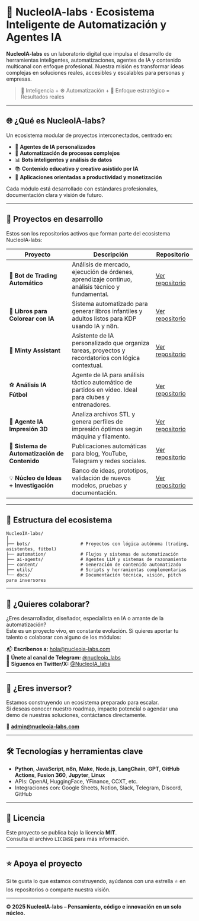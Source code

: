 # 🚀 NucleoIA-labs · Ecosistema Inteligente de Automatización y Agentes IA

**NucleoIA-labs** es un laboratorio digital que impulsa el desarrollo de herramientas inteligentes, automatizaciones, agentes de IA y contenido multicanal con enfoque profesional. Nuestra misión es transformar ideas complejas en soluciones reales, accesibles y escalables para personas y empresas.

> 🧠 Inteligencia + ⚙️ Automatización + 🎯 Enfoque estratégico = Resultados reales

---

## 🌐 ¿Qué es NucleoIA-labs?

Un ecosistema modular de proyectos interconectados, centrado en:

- 🤖 **Agentes de IA personalizados**
- 🔁 **Automatización de procesos complejos**
- 📊 **Bots inteligentes y análisis de datos**
- 📚 **Contenido educativo y creativo asistido por IA**
- 💼 **Aplicaciones orientadas a productividad y monetización**

Cada módulo está desarrollado con estándares profesionales, documentación clara y visión de futuro.

---

## 🧩 Proyectos en desarrollo

Estos son los repositorios activos que forman parte del ecosistema NucleoIA-labs:

| Proyecto | Descripción | Repositorio |
|---------|-------------|-------------|
| 🔄 **Bot de Trading Automático** | Análisis de mercado, ejecución de órdenes, aprendizaje continuo, análisis técnico y fundamental. | [Ver repositorio](https://github.com/NucleoIA-labs/bot-trading) |
| 🎨 **Libros para Colorear con IA** | Sistema automatizado para generar libros infantiles y adultos listos para KDP usando IA y n8n. | [Ver repositorio](https://github.com/NucleoIA-labs/coloring-books-automation) |
| 🧠 **Minty Assistant** | Asistente de IA personalizado que organiza tareas, proyectos y recordatorios con lógica contextual. | [Ver repositorio](https://github.com/NucleoIA-labs/minty-assistant) |
| ⚽ **Análisis IA Fútbol** | Agente de IA para análisis táctico automático de partidos en vídeo. Ideal para clubes y entrenadores. | [Ver repositorio](https://github.com/NucleoIA-labs/football-ai-analysis) |
| 🧱 **Agente IA Impresión 3D** | Analiza archivos STL y genera perfiles de impresión óptimos según máquina y filamento. | [Ver repositorio](https://github.com/NucleoIA-labs/3dprint-ai-agent) |
| 📲 **Sistema de Automatización de Contenido** | Publicaciones automáticas para blog, YouTube, Telegram y redes sociales. | [Ver repositorio](https://github.com/NucleoIA-labs/content-automation-system) |
| 💡 **Núcleo de Ideas + Investigación** | Banco de ideas, prototipos, validación de nuevos modelos, pruebas y documentación. | [Ver repositorio](https://github.com/NucleoIA-labs/ideation-research-core) |

---

## 🧱 Estructura del ecosistema

```
NucleoIA-labs/
│
├── bots/                   # Proyectos con lógica autónoma (trading, asistentes, fútbol)
├── automation/             # Flujos y sistemas de automatización
├── ai-agents/              # Agentes LLM y sistemas de razonamiento
├── content/                # Generación de contenido automatizado
├── utils/                  # Scripts y herramientas complementarias
└── docs/                   # Documentación técnica, visión, pitch para inversores
```

---

## 📣 ¿Quieres colaborar?

¿Eres desarrollador, diseñador, especialista en IA o amante de la automatización?  
Este es un proyecto vivo, en constante evolución. Si quieres aportar tu talento o colaborar con alguno de los módulos:

📬 **Escríbenos a:** [hola@nucleoia-labs.com](mailto:hola@nucleoia-labs.com)  
🤝 **Únete al canal de Telegram:** [@nucleoia_labs](https://t.me/nucleoia_labs)  
💬 **Síguenos en Twitter/X:** [@NucleoIA_labs](https://twitter.com/NucleoIA_labs)

---

## 💼 ¿Eres inversor?

Estamos construyendo un ecosistema preparado para escalar.  
Si deseas conocer nuestro roadmap, impacto potencial o agendar una demo de nuestras soluciones, contáctanos directamente.

📧 **admin@nucleoia-labs.com**

---

## 🛠️ Tecnologías y herramientas clave

- **Python**, **JavaScript**, **n8n**, **Make**, **Node.js**, **LangChain**, **GPT**, **GitHub Actions**, **Fusion 360**, **Jupyter**, **Linux**
- APIs: OpenAI, HuggingFace, YFinance, CCXT, etc.
- Integraciones con: Google Sheets, Notion, Slack, Telegram, Discord, GitHub

---

## 📑 Licencia

Este proyecto se publica bajo la licencia **MIT**.  
Consulta el archivo `LICENSE` para más información.

---

## ⭐ Apoya el proyecto

Si te gusta lo que estamos construyendo, ayúdanos con una estrella ⭐ en los repositorios o comparte nuestra visión.

---

**© 2025 NucleoIA-labs – Pensamiento, código e innovación en un solo núcleo.**




